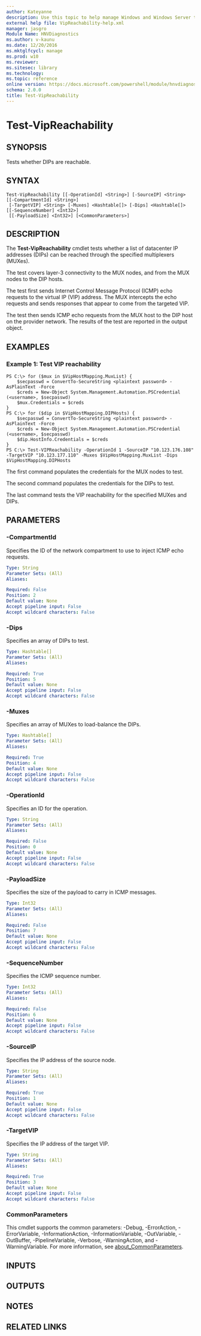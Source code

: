 ```yaml
---
author: Kateyanne
description: Use this topic to help manage Windows and Windows Server technologies with Windows PowerShell.
external help file: VipReachability-help.xml
manager: jasgro
Module Name: HNVDiagnostics
ms.author: v-kaunu
ms.date: 12/20/2016
ms.mktglfcycl: manage
ms.prod: w10
ms.reviewer: 
ms.sitesec: library
ms.technology: 
ms.topic: reference
online version: https://docs.microsoft.com/powershell/module/hnvdiagnostics/test-vipreachability?view=windowsserver2016-ps&wt.mc_id=ps-gethelp
schema: 2.0.0
title: Test-VipReachability
---
```


# Test-VipReachability

## SYNOPSIS
Tests whether DIPs are reachable.

## SYNTAX

```
Test-VipReachability [[-OperationId] <String>] [-SourceIP] <String> [[-CompartmentId] <String>]
 [-TargetVIP] <String> [-Muxes] <Hashtable[]> [-Dips] <Hashtable[]> [[-SequenceNumber] <Int32>]
 [[-PayloadSize] <Int32>] [<CommonParameters>]
```

## DESCRIPTION
The **Test-VipReachability** cmdlet tests whether a list of datacenter IP addresses (DIPs) can be reached through the specified multiplexers (MUXes).

The test covers layer-3 connectivity to the MUX nodes, and from the MUX nodes to the DIP hosts.

The test first sends Internet Control Message Protocol (ICMP) echo requests to the virtual IP (VIP) address.
The MUX intercepts the echo requests and sends responses that appear to come from the targeted VIP.

The test then sends ICMP echo requests from the MUX host to the DIP host on the provider network.
The results of the test are reported in the output object.

## EXAMPLES

### Example 1: Test VIP reachability
```
PS C:\> for ($mux in $VipHostMapping.MuxList) {
    $secpasswd = ConvertTo-SecureString <plaintext password> -AsPlainText -Force
    $creds = New-Object System.Management.Automation.PSCredential (<username>, $secpasswd)
    $mux.Credentials = $creds
}
PS C:\> for ($dip in $VipHostMapping.DIPHosts) {
    $secpasswd = ConvertTo-SecureString <plaintext password> -AsPlainText -Force
    $creds = New-Object System.Management.Automation.PSCredential (<username>, $secpasswd)
    $dip.HostInfo.Credentials = $creds
}
PS C:\> Test-VIPReachability -OperationId 1 -SourceIP "10.123.176.108" -TargetVIP "10.123.177.110" -Muxes $VipHostMapping.MuxList -Dips $VipHostMapping.DIPHosts
```

The first command populates the credentials for the MUX nodes to test.

The second command populates the credentials for the DIPs to test.

The last command tests the VIP reachability for the specified MUXes and DIPs.

## PARAMETERS

### -CompartmentId
Specifies the ID of the network compartment to use to inject ICMP echo requests.

```yaml
Type: String
Parameter Sets: (All)
Aliases: 

Required: False
Position: 2
Default value: None
Accept pipeline input: False
Accept wildcard characters: False
```

### -Dips
Specifies an array of DIPs to test.

```yaml
Type: Hashtable[]
Parameter Sets: (All)
Aliases: 

Required: True
Position: 5
Default value: None
Accept pipeline input: False
Accept wildcard characters: False
```

### -Muxes
Specifies an array of MUXes to load-balance the DIPs.

```yaml
Type: Hashtable[]
Parameter Sets: (All)
Aliases: 

Required: True
Position: 4
Default value: None
Accept pipeline input: False
Accept wildcard characters: False
```

### -OperationId
Specifies an ID for the operation.

```yaml
Type: String
Parameter Sets: (All)
Aliases: 

Required: False
Position: 0
Default value: None
Accept pipeline input: False
Accept wildcard characters: False
```

### -PayloadSize
Specifies the size of the payload to carry in ICMP messages.

```yaml
Type: Int32
Parameter Sets: (All)
Aliases: 

Required: False
Position: 7
Default value: None
Accept pipeline input: False
Accept wildcard characters: False
```

### -SequenceNumber
Specifies the ICMP sequence number.

```yaml
Type: Int32
Parameter Sets: (All)
Aliases: 

Required: False
Position: 6
Default value: None
Accept pipeline input: False
Accept wildcard characters: False
```

### -SourceIP
Specifies the IP address of the source node.

```yaml
Type: String
Parameter Sets: (All)
Aliases: 

Required: True
Position: 1
Default value: None
Accept pipeline input: False
Accept wildcard characters: False
```

### -TargetVIP
Specifies the IP address of the target VIP.

```yaml
Type: String
Parameter Sets: (All)
Aliases: 

Required: True
Position: 3
Default value: None
Accept pipeline input: False
Accept wildcard characters: False
```

### CommonParameters
This cmdlet supports the common parameters: -Debug, -ErrorAction, -ErrorVariable, -InformationAction, -InformationVariable, -OutVariable, -OutBuffer, -PipelineVariable, -Verbose, -WarningAction, and -WarningVariable. For more information, see [about_CommonParameters](https://go.microsoft.com/fwlink/?LinkID=113216).

## INPUTS

## OUTPUTS

## NOTES

## RELATED LINKS

